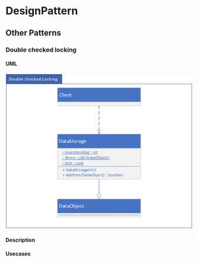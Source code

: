 # DesignPattern
## Other Patterns
### Double checked locking

#### UML
![DoubleCheckedLockingUMG](img/DoubleCheckedLocking.png)

#### Description

#### Usecases

